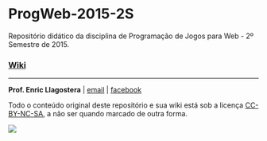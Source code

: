 # ProgWeb-2015-2S

Repositório didático da disciplina de Programação de Jogos para Web - 2º Semestre de 2015.

### [Wiki](https://github.com/puccjogos/ProgWeb-2015-2S/wiki)

---
**Prof. Enric Llagostera** | [email](mailto:enricllagostera@gmail.com) | [facebook](http://www.facebook.com/enricllagostera)

Todo o conteúdo original deste repositório e sua wiki está sob a licença [CC-BY-NC-SA](https://creativecommons.org/licenses/by-nc-sa/4.0/), a não ser quando marcado de outra forma. 

[![](https://licensebuttons.net/l/by-nc-sa/3.0/88x31.png)](https://creativecommons.org/licenses/by-nc-sa/4.0/)
